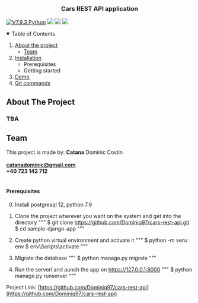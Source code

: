 <br />
<p align="center">

  <h3 align="center">Cars REST API application</h3>

[![V7.9.3 Python](https://img.shields.io/badge/python-v7.9.3-green)]()  ![](https://img.shields.io/badge/Django-2.1.3-green) [![](https://img.shields.io/badge/postgresql-12-red)]() ![](https://img.shields.io/badge/docker-blue)
<!-- TABLE OF CONTENTS -->
<details open="open">
  <summary>Table of Contents</summary>
  <ol>
    <li>
      <a href="#about-the-project">About the project</a>
      <ul>
        <li><a href="#team">Team</a></li>
      </ul>
    </li>
    <li>
      <a href="#installation">Installation</a>
      <ul>
        <li>Prerequisites</li>
        <li>Getting started</li>
      </ul>
    </li>
    <li><a href="#demo">Demo</a></li>
    <li><a href="#git-commands">Git commands</a></li>
  </ol>
</details>



<!-- ABOUT THE PROJECT -->
## About The Project

### TBA

## Team

This project is made by:
<strong>Catana</strong> Dominic Costin<br /><br />
<strong>catanadominic@gmail.com</strong><br>
<strong>+40 723 142 712</strong><br /><br />


<!-- GETTING STARTED -->

#### Prerequisites
0. Install postgresql 12, python 7.9

1. Clone the project wherever you want on the system and get into the directory
"""
$ git clone https://github.com/Dominiq97/cars-rest-api.git
$ cd sample-django-app
"""
2. Create python virtual environment and activate it
"""
$ python -m venv env
$ env\Scripts\activate
"""
3. Migrate the database
"""
$ python manage.py migrate
"""
4. Run the serverl and aunch the app on https://127.0.0.1:8000
"""
$ python manage.py runserver
"""

Project Link: [https://github.com/Dominiq97/cars-rest-api](https://github.com/Dominiq97/cars-rest-api)







 
